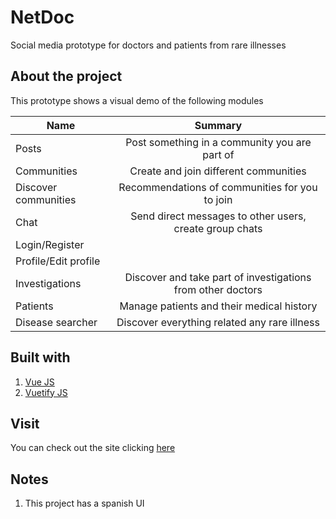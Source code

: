 # NetDoc
Social media prototype for doctors and patients from rare illnesses

## About the project
This prototype shows a visual demo of the following modules

| Name                 | Summary                                                     |
| -------------------- |:----------------------------------------------------------: |
| Posts                | Post something in a community you are part of               |
| Communities          | Create and join different communities                       |
| Discover communities | Recommendations of communities for you to join              |
| Chat                 | Send direct messages to other users, create group chats     |
| Login/Register       |                                                             |
| Profile/Edit profile |                                                             |
| Investigations       | Discover and take part of investigations from other doctors |
| Patients             | Manage patients and their medical history                   |
| Disease searcher     | Discover everything related any rare illness                |

## Built with
1. [Vue JS](https://vuejs.org/v2/guide/)
2. [Vuetify JS](https://vuetifyjs.com/en/getting-started/quick-start/)

## Visit
You can check out the site clicking [here](https://neutronblast.github.io/NetDoc-Live/)

## Notes
1. This project has a spanish UI